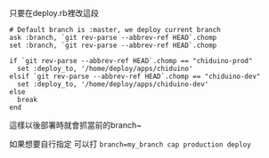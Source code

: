 只要在deploy.rb裡改這段
```
# Default branch is :master, we deploy current branch
ask :branch, `git rev-parse --abbrev-ref HEAD`.chomp
set :branch, `git rev-parse --abbrev-ref HEAD`.chomp

if `git rev-parse --abbrev-ref HEAD`.chomp == "chiduino-prod"
  set :deploy_to, '/home/deploy/apps/chiduino'
elsif `git rev-parse --abbrev-ref HEAD`.chomp == "chiduino-dev"
  set :deploy_to, '/home/deploy/apps/chiduino-dev'
else
  break
end
```

這樣以後部署時就會抓當前的branch~

如果想要自行指定
可以打
`branch=my_branch cap production deploy`